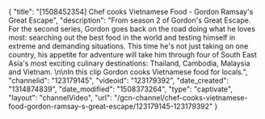 {
    "title": "[1508452354] Chef cooks Vietnamese Food - Gordon Ramsay's Great Escape",
    "description": "From season 2 of Gordon's Great Escape. For the second series, Gordon goes back on the road doing what he loves most: searching out the best food in the world and testing himself in extreme and demanding situations. This time he's not just taking on one country, his appetite for adventure will take him through four of South East Asia's most exciting culinary destinations: Thailand, Cambodia, Malaysia and Vietnam. \n\nIn this clip Gordon cooks Vietnamese food for locals.",
    "channelid": "123179145",
    "videoid": "123179392",
    "date_created": "1314874839",
    "date_modified": "1508373264",
    "type": "captivate",
    "layout": "channelVideo",
    "url": "\/gcn-channel\/chef-cooks-vietnamese-food-gordon-ramsay-s-great-escape\/123179145-123179392"
}